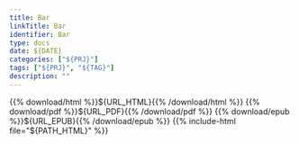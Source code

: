 ```yaml
---
title: Bar
linkTitle: Bar
identifier: Bar
type: docs
date: ${DATE}
categories: ["${PRJ}"]
tags: ["${PRJ}", "${TAG}"]
description: ""
---
```


{{% download/html %}}${URL_HTML}{{% /download/html %}} 
{{% download/pdf %}}${URL_PDF}{{% /download/pdf %}} 
{{% download/epub %}}${URL_EPUB}{{% /download/epub %}}
{{% include-html file="${PATH_HTML}" %}}
